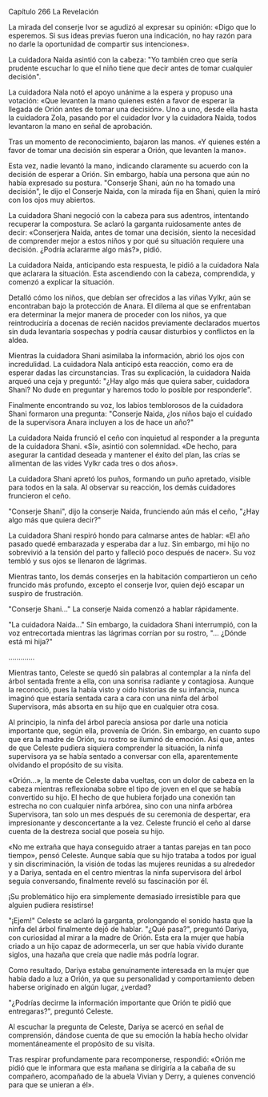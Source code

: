 
Capítulo 266 La Revelación

La mirada del conserje Ivor se agudizó al expresar su opinión: «Digo que lo esperemos. Si sus ideas previas fueron una indicación, no hay razón para no darle la oportunidad de compartir sus intenciones».

La cuidadora Naida asintió con la cabeza: "Yo también creo que sería prudente escuchar lo que el niño tiene que decir antes de tomar cualquier decisión".

La cuidadora Nala notó el apoyo unánime a la espera y propuso una votación: «Que levanten la mano quienes estén a favor de esperar la llegada de Orión antes de tomar una decisión». Uno a uno, desde ella hasta la cuidadora Zola, pasando por el cuidador Ivor y la cuidadora Naida, todos levantaron la mano en señal de aprobación.

Tras un momento de reconocimiento, bajaron las manos. «Y quienes estén a favor de tomar una decisión sin esperar a Orión, que levanten la mano».

Esta vez, nadie levantó la mano, indicando claramente su acuerdo con la decisión de esperar a Orión. Sin embargo, había una persona que aún no había expresado su postura. "Conserje Shani, aún no ha tomado una decisión", le dijo el Conserje Naida, con la mirada fija en Shani, quien la miró con los ojos muy abiertos.

La cuidadora Shani negoció con la cabeza para sus adentros, intentando recuperar la compostura. Se aclaró la garganta ruidosamente antes de decir: «Conserjera Naida, antes de tomar una decisión, siento la necesidad de comprender mejor a estos niños y por qué su situación requiere una decisión. ¿Podría aclararme algo más?», pidió.

La cuidadora Naida, anticipando esta respuesta, le pidió a la cuidadora Nala que aclarara la situación. Esta ascendiendo con la cabeza, comprendida, y comenzó a explicar la situación.

Detalló cómo los niños, que debían ser ofrecidos a las viñas Vylkr, aún se encontraban bajo la protección de Anara. El dilema al que se enfrentaban era determinar la mejor manera de proceder con los niños, ya que reintroduciría a docenas de recién nacidos previamente declarados muertos sin duda levantaría sospechas y podría causar disturbios y conflictos en la aldea.

Mientras la cuidadora Shani asimilaba la información, abrió los ojos con incredulidad. La cuidadora Nala anticipó esta reacción, como era de esperar dadas las circunstancias. Tras su explicación, la cuidadora Naida arqueó una ceja y preguntó: "¿Hay algo más que quiera saber, cuidadora Shani? No dude en preguntar y haremos todo lo posible por responderle".

Finalmente encontrando su voz, los labios temblorosos de la cuidadora Shani formaron una pregunta: "Conserje Naida, ¿los niños bajo el cuidado de la supervisora ​​​​Anara incluyen a los de hace un año?"

La cuidadora Naida frunció el ceño con inquietud al responder a la pregunta de la cuidadora Shani. «Sí», asintió con solemnidad. «De hecho, para asegurar la cantidad deseada y mantener el éxito del plan, las crías se alimentan de las vides Vylkr cada tres o dos años».

La cuidadora Shani apretó los puños, formando un puño apretado, visible para todos en la sala. Al observar su reacción, los demás cuidadores fruncieron el ceño.

"Conserje Shani", dijo la conserje Naida, frunciendo aún más el ceño, "¿Hay algo más que quiera decir?"

La cuidadora Shani respiró hondo para calmarse antes de hablar: «El año pasado quedé embarazada y esperaba dar a luz. Sin embargo, mi hijo no sobrevivió a la tensión del parto y falleció poco después de nacer». Su voz tembló y sus ojos se llenaron de lágrimas.

Mientras tanto, los demás conserjes en la habitación compartieron un ceño fruncido más profundo, excepto el conserje Ivor, quien dejó escapar un suspiro de frustración.

"Conserje Shani..." La conserje Naida comenzó a hablar rápidamente.

"La cuidadora Naida..." Sin embargo, la cuidadora Shani interrumpió, con la voz entrecortada mientras las lágrimas corrían por su rostro, "... ¿Dónde está mi hija?"

….......…

Mientras tanto, Celeste se quedó sin palabras al contemplar a la ninfa del árbol sentada frente a ella, con una sonrisa radiante y contagiosa. Aunque la reconoció, pues la había visto y oído historias de su infancia, nunca imaginó que estaría sentada cara a cara con una ninfa del árbol Supervisora, más absorta en su hijo que en cualquier otra cosa.

Al principio, la ninfa del árbol parecía ansiosa por darle una noticia importante que, según ella, provenía de Orión. Sin embargo, en cuanto supo que era la madre de Orión, su rostro se iluminó de emoción. Así que, antes de que Celeste pudiera siquiera comprender la situación, la ninfa supervisora ​​ya se había sentado a conversar con ella, aparentemente olvidando el propósito de su visita.

«Orión...», la mente de Celeste daba vueltas, con un dolor de cabeza en la cabeza mientras reflexionaba sobre el tipo de joven en el que se había convertido su hijo. El hecho de que hubiera forjado una conexión tan estrecha no con cualquier ninfa arbórea, sino con una ninfa arbórea Supervisora, tan solo un mes después de su ceremonia de despertar, era impresionante y desconcertante a la vez. Celeste frunció el ceño al darse cuenta de la destreza social que poseía su hijo.

«No me extraña que haya conseguido atraer a tantas parejas en tan poco tiempo», pensó Celeste. Aunque sabía que su hijo trataba a todos por igual y sin discriminación, la visión de todas las mujeres reunidas a su alrededor y a Dariya, sentada en el centro mientras la ninfa supervisora ​​del árbol seguía conversando, finalmente reveló su fascinación por él.

¡Su problemático hijo era simplemente demasiado irresistible para que alguien pudiera resistirse!

"¡Ejem!" Celeste se aclaró la garganta, prolongando el sonido hasta que la ninfa del árbol finalmente dejó de hablar. "¿Qué pasa?", preguntó Dariya, con curiosidad al mirar a la madre de Orión. Esta era la mujer que había criado a un hijo capaz de adormecerla, un ser que había vivido durante siglos, una hazaña que creía que nadie más podría lograr.

Como resultado, Dariya estaba genuinamente interesada en la mujer que había dado a luz a Orión, ya que su personalidad y comportamiento deben haberse originado en algún lugar, ¿verdad?

"¿Podrías decirme la información importante que Orión te pidió que entregaras?", preguntó Celeste.

Al escuchar la pregunta de Celeste, Dariya se acercó en señal de comprensión, dándose cuenta de que su emoción la había hecho olvidar momentáneamente el propósito de su visita.

Tras respirar profundamente para recomponerse, respondió: «Orión me pidió que le informara que esta mañana se dirigiría a la cabaña de su compañero, acompañado de la abuela Vivian y Derry, a quienes convenció para que se unieran a él».
